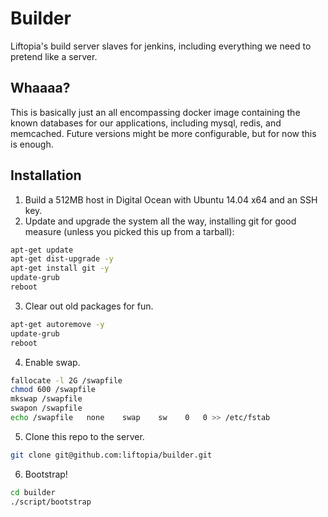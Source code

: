 # Builder

Liftopia's build server slaves for jenkins, including everything we need to pretend like a server.

## Whaaaa?

This is basically just an all encompassing docker image containing the known databases for our applications, including mysql, redis, and memcached. Future versions might be more configurable, but for now this is enough.

## Installation

1. Build a 512MB host in Digital Ocean with Ubuntu 14.04 x64 and an SSH key.
2. Update and upgrade the system all the way, installing git for good measure (unless you picked this up from a tarball):
```sh
apt-get update
apt-get dist-upgrade -y
apt-get install git -y
update-grub
reboot
```
3. Clear out old packages for fun.
```sh
apt-get autoremove -y
update-grub
reboot
```
4. Enable swap.
```sh
fallocate -l 2G /swapfile
chmod 600 /swapfile
mkswap /swapfile
swapon /swapfile
echo /swapfile   none    swap    sw    0   0 >> /etc/fstab
```
5. Clone this repo to the server.
```sh
git clone git@github.com:liftopia/builder.git
```
6. Bootstrap!
```sh
cd builder
./script/bootstrap
```
